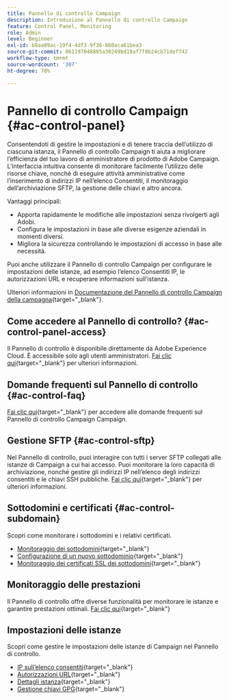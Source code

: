 ```yaml
---
title: Pannello di controllo Campaign
description: Introduzione al Pannello di controllo Campaign
feature: Control Panel, Monitoring
role: Admin
level: Beginner
exl-id: b8aa89ac-19f4-4df3-9f36-860aca61bea3
source-git-commit: 061197048885a30249bd18af7f8b24cb71def742
workflow-type: tm+mt
source-wordcount: '307'
ht-degree: 78%

---
```


# Pannello di controllo Campaign {#ac-control-panel}

Consentendoti di gestire le impostazioni e di tenere traccia dell’utilizzo di ciascuna istanza, il Pannello di controllo Campaign ti aiuta a migliorare l’efficienza del tuo lavoro di amministratore di prodotto di Adobe Campaign. L’interfaccia intuitiva consente di monitorare facilmente l’utilizzo delle risorse chiave, nonché di eseguire attività amministrative come l’inserimento di indirizzi IP nell’elenco Consentiti, il monitoraggio dell’archiviazione SFTP, la gestione delle chiavi e altro ancora.

Vantaggi principali:

* Apporta rapidamente le modifiche alle impostazioni senza rivolgerti agli Adobi.
* Configura le impostazioni in base alle diverse esigenze aziendali in momenti diversi.
* Migliora la sicurezza controllando le impostazioni di accesso in base alle necessità.

Puoi anche utilizzare il Pannello di controllo Campaign per configurare le impostazioni delle istanze, ad esempio l’elenco Consentiti IP, le autorizzazioni URL e recuperare informazioni sull’istanza.

Ulteriori informazioni in [Documentazione del Pannello di controllo Campaign della campagna](https://experienceleague.adobe.com/docs/control-panel/using/control-panel-home.html?lang=it){target="_blank"}.

## Come accedere al Pannello di controllo? {#ac-control-panel-access}

Il Pannello di controllo è disponibile direttamente da Adobe Experience Cloud. È accessibile solo agli utenti amministratori. [Fai clic qui](https://experienceleague.adobe.com/docs/control-panel/using/discover-control-panel/accessing-control-panel.html?lang=it){target="_blank"} per ulteriori informazioni.

## Domande frequenti sul Pannello di controllo {#ac-control-faq}

[Fai clic qui](https://experienceleague.adobe.com/docs/control-panel/using/faq.html#control-panel){target="_blank"} per accedere alle domande frequenti sul Pannello di controllo Campaign Campaign.

## Gestione SFTP {#ac-control-sftp}

Nel Pannello di controllo, puoi interagire con tutti i server SFTP collegati alle istanze di Campaign a cui hai accesso. Puoi monitorare la loro capacità di archiviazione, nonché gestire gli indirizzi IP nell’elenco degli indirizzi consentiti e le chiavi SSH pubbliche. [Fai clic qui](https://experienceleague.adobe.com/docs/control-panel/using/sftp-management/about-sftp-management.html?lang=it#sftp-management){target="_blank"} per ulteriori informazioni.

## Sottodomini e certificati {#ac-control-subdomain}

Scopri come monitorare i sottodomini e i relativi certificati.

* [Monitoraggio dei sottodomini](https://experienceleague.adobe.com/docs/control-panel/using/subdomains-and-certificates/monitoring-subdomains.html?lang=it){target="_blank"}
* [Configurazione di un nuovo sottodominio](https://experienceleague.adobe.com/docs/control-panel/using/subdomains-and-certificates/setting-up-new-subdomain.html?lang=it){target="_blank"}
* [Monitoraggio dei certificati SSL dei sottodomini](https://experienceleague.adobe.com/docs/control-panel/using/subdomains-and-certificates/monitoring-ssl-certificates.html?lang=it){target="_blank"}

## Monitoraggio delle prestazioni

Il Pannello di controllo offre diverse funzionalità per monitorare le istanze e garantire prestazioni ottimali. [Fai clic qui](https://experienceleague.adobe.com/docs/control-panel/using/performance-monitoring/about-performance-monitoring.html?lang=it){target="_blank"}


## Impostazioni delle istanze

Scopri come gestire le impostazioni delle istanze di Campaign nel Pannello di controllo.
* [IP sull’elenco consentiti](https://experienceleague.adobe.com/docs/control-panel/using/instances-settings/ip-allow-listing-instance-access.html?lang=it){target="_blank"}
* [Autorizzazioni URL](https://experienceleague.adobe.com/docs/control-panel/using/instances-settings/url-permissions.html?lang=it){target="_blank"}
* [Dettagli istanza](https://experienceleague.adobe.com/docs/control-panel/using/instances-settings/instance-details.html?lang=it){target="_blank"}
* [Gestione chiavi GPG](https://experienceleague.adobe.com/docs/control-panel/using/instances-settings/gpg-keys-management.html?lang=it){target="_blank"}
